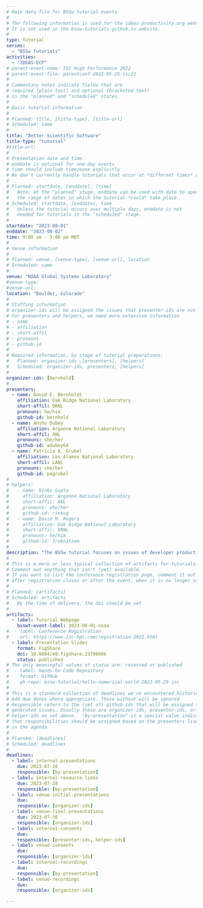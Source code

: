 ```yaml
---
# Main data file for BSSw tutorial events
#
# The following information is used for the ideas-productivity.org website only.
# It is not used in the bssw-tutorials.github.io website.
#
type: Tutorial
series:
  - "BSSw Tutorials"
activities:
  - "IDEAS-ECP"
# parent-event-name: ISC High Performance 2022
# parent-event-file: parentconf-2022-05-29-isc22
#
# Commentary notes indicate fields that are
# required (plain text) and optional (bracketed text)
# in the "planned" and "scheduled" states.
#
# Basic tutorial information
#
# Planned: title, [title-type], [title-url]
# Scheduled: same
#
title: "Better Scientific Software"
title-type: "tutorial"
#title-url:
#
# Presentation date and time.
# enddate is optional for one-day events
# time should include timezeone explicitly
# We don't currently handle tutorials that occur at *different times* on multiple days
#
# Planned: startdate, [enddate], [time]
#   Note: at the "planned" stage, enddate can be used with date to specify
#   the range of dates in which the tutorial *could* take place.
# Scheduled: startdate, [enddate], time
#   Unless the tutorial occurs over multiple days, enddate is not
#   needed for tutorials in the "scheduled" stage.
#
startdate: "2023-08-01"
enddate: "2023-08-02"
time: 9:00 am - 5:00 pm MDT
#
# Venue information
#
# Planned: venue, [venue-type], [venue-url], location
# Scheduled: same
#
venue: "NOAA Global Systems Laboratory"
#venue-type:
#venue-url:
location: "Boulder, Colorado"
#
# Staffing information
# organizer-ids will be assigned the issues that presenter-ids are not doing, basically
# For presenters and helpers, we need more extensive information
# - name
# - affiliation
# - short-affil
# - pronouns
# - github-id
#
# Required information, by stage of tutorial preparations:
#   Planned: organizer-ids ,[presenters], [helpers]
#   Scheduled: organizer-ids, presenters, [helpers]
#
organizer-ids: [bernhold]
#
presenters:
  - name: David E. Bernholdt
    affiliation: Oak Ridge National Laboratory
    short-affil: ORNL
    pronouns: he/him
    github-id: bernhold
  - name: Anshu Dubey
    affiliation: Argonne National Laboratory
    short-affil: ANL
    pronouns: she/her
    github-id: adubey64
  - name: Patricia A. Grubel
    affiliation: Los Alamos National Laboratory
    short-affil: LANL
    pronouns: she/her
    github-id: pagrubel
#
# helpers:
#   - name: Rinku Gupta
#     affiliation: Argonne National Laboratory
#     short-affil: ANL
#     pronouns: she/her
#     github-id: rinkug
#   - name: David M. Rogers
#     affiliation: Oak Ridge National Laboratory
#     short-affil: ORNL
#     pronouns: he/him
#     github-id: frobnitzem
#
description: "The BSSw tutorial focuses on issues of developer productivity, software sustainability, and reproducibility in scientific research software, particularly targeting high-performance computers."
#
# This is a more or less typical collection of artifacts for tutorials.
# Comment out anything that isn't (yet) available.
# If you want to list the conference registration page, comment it out
# after registration closes or after the event, when it is no longer useful.
#
# Planned: [artifacts]
# Scheduled: artifacts
#   By the time of delivery, the doi should be set
#
artifacts:
  - label: Tutorial Webpage
    bsswt-event-label: 2023-08-01-noaa
#  - label: Conference Registration
#    url: https://www.isc-hpc.com/registration-2022.html
  - label: Presentation Slides
    format: FigShare
    doi: 10.6084/m9.figshare.23796606
    status: published
# The only meaningful values of status are: reserved or published
#  - label: Hands-On Code Repository
#    format: GitHub
#    gh-repo: bssw-tutorial/hello-numerical-world-2022-05-29-isc
#
# This is a standard collection of deadlines we've encountered historically
# Add due dates where appropriate. Those without will be ignored
# Responsible refers to the (set of) github ids that will be assigned to
# generated issues. Usually these are organizer-ids, presenter-ids, or
# helper-ids as set above.  "by-presentation" is a special value indicating
# that responsibilities should be assigned based on the presenters liseted
# in the agenda.
#
# Planned: [deadlines]
# Scheduled: deadlines
#
deadlines:
  - label: internal-presentations
    due: 2023-07-26
    responsible: [by-presentation]
  - label: internal-resource-links
    due: 2023-07-28
    responsible: [by-presentation]
  - label: venue-initial-presentations
    due: 
    responsible: [organizer-ids]
  - label: venue-final-presentations
    due: 2023-07-30
    responsible: [organizer-ids]
  - label: internal-consents
    due:
    responsible: [presenter-ids, helper-ids]
  - label: venue-consents
    due: 
    responsible: [organizer-ids]
  - label: internal-recordings
    due: 
    responsible: [by-presentation]
  - label: venue-recordings
    due: 
    responsible: [organizer-ids]

---
```


